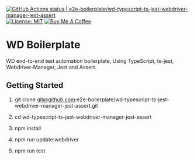[![GitHub Actions status | e2e-boilerplate/wd-typescript-ts-jest-webdriver-manager-jest-assert](https://github.com/e2e-boilerplate/wd-typescript-ts-jest-webdriver-manager-jest-assert/workflows/wd-typescript-ts-jest-webdriver-manager-jest-assert/badge.svg)](https://github.com/e2e-boilerplate/wd-typescript-ts-jest-webdriver-manager-jest-assert/actions?workflow=wd-typescript-ts-jest-webdriver-manager-jest-assert) [![License: MIT](https://img.shields.io/badge/License-MIT-yellow.svg)](https://opensource.org/licenses/MIT) [![Buy Me A Coffee](https://img.shields.io/badge/buy-me%20coffee-orange)](https://www.buymeacoffee.com/xgirma)
    
# WD Boilerplate
    
WD end-to-end test automation boilerplate, Using TypeScript, ts-jest, Webdriver-Manager, Jest and Assert.
    
## Getting Started
    
1. git clone git@github.com:e2e-boilerplate/wd-typescript-ts-jest-webdriver-manager-jest-assert.git
    
2. cd wd-typescript-ts-jest-webdriver-manager-jest-assert
    
3. npm install
    
4. npm run update:webdriver
    
5. npm run test